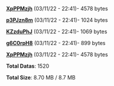 [**XpPPMzjh**](/data/XpPPMzjh.txt) (03/11/22 - 22:41)- 4578 bytes

[**p3PJzn8m**](/data/p3PJzn8m.txt) (03/11/22 - 22:41)- 1024 bytes

[**KZzduPhJ**](/data/KZzduPhJ.txt) (03/11/22 - 22:41)- 1069 bytes

[**g6C0rpH8**](/data/g6C0rpH8.txt) (03/11/22 - 22:41)- 899 bytes

[**XpPPMzjh**](/data/XpPPMzjh.txt) (03/11/22 - 22:41)- 4578 bytes

**Total Datas**: 1520

**Total Size**: 8.70 MB / 8.7 MB